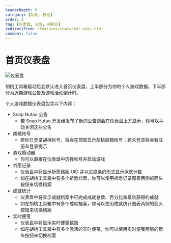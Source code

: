 ```yaml
---
headerDepth: 0
category: [功能, 教程]
order: 2
tag: [仪表盘, 公告, 胡桃云]
redirectFrom: /features/character-wiki.html
comment: false
---
```


# 首页仪表盘

![仪表盘](https://img.alicdn.com/imgextra/i2/1797064093/O1CN01SYGGdw1g6dyH1OHmD_!!1797064093.png_.webp)

胡桃工具箱启动后会默认进入首页仪表盘，上半部分为你的个人游戏数据，下半部分为近期游戏公告及游戏活动倒计时。

个人游戏数据仪表盘包含以下内容：

- Snap Hutao 公告
  - 若 Snap Hutao 开发组发布了新的公告则会在仪表盘上方显示，你可以手动关闭这些公告
- 胡桃帐号
  - 若你已登录胡桃帐号，将会在顶部显示胡桃邮箱帐号；若未登录将会有注册和登录提示
- 游戏启动器
  - 你可以直接在仪表盘中选择帐号并启动游戏
- 祈愿记录
  - 仪表盘中将显示祈愿档案 UID 并以进度条的形式显示保底计数
  - 如在胡桃工具箱中有多个祈愿档案，你可以使用祈愿记录图表两侧的箭头按钮来切换档案
- 成就统计
  - 仪表盘中将显示成就档案中已完成成就总数、百分比和最新获得的成就
  - 如在胡桃工具箱中有多个成就档案，你可以使用成就统计图表两侧的箭头按钮来切换档案
- 实时便笺
  - 仪表盘中将显示实时便笺数据
  - 如在胡桃工具箱中有多个激活的实时便笺，你可以使用实时便笺两侧的箭头按钮来切换档案
